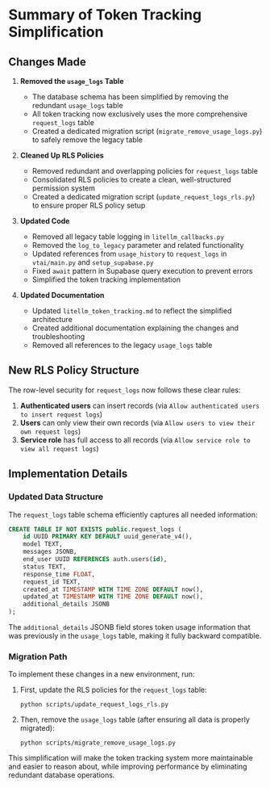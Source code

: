 # Summary of Token Tracking Simplification

## Changes Made

1. **Removed the `usage_logs` Table**
   - The database schema has been simplified by removing the redundant `usage_logs` table
   - All token tracking now exclusively uses the more comprehensive `request_logs` table
   - Created a dedicated migration script (`migrate_remove_usage_logs.py`) to safely remove the legacy table

2. **Cleaned Up RLS Policies**
   - Removed redundant and overlapping policies for `request_logs` table
   - Consolidated RLS policies to create a clean, well-structured permission system
   - Created a dedicated migration script (`update_request_logs_rls.py`) to ensure proper RLS policy setup

3. **Updated Code**
   - Removed all legacy table logging in `litellm_callbacks.py`
   - Removed the `log_to_legacy` parameter and related functionality
   - Updated references from `usage_history` to `request_logs` in `vtai/main.py` and `setup_supabase.py`
   - Fixed `await` pattern in Supabase query execution to prevent errors
   - Simplified the token tracking implementation

4. **Updated Documentation**
   - Updated `litellm_token_tracking.md` to reflect the simplified architecture
   - Created additional documentation explaining the changes and troubleshooting
   - Removed all references to the legacy `usage_logs` table

## New RLS Policy Structure

The row-level security for `request_logs` now follows these clear rules:

1. **Authenticated users** can insert records (via `Allow authenticated users to insert request logs`)
2. **Users** can only view their own records (via `Allow users to view their own request logs`)
3. **Service role** has full access to all records (via `Allow service role to view all request logs`)

## Implementation Details

### Updated Data Structure

The `request_logs` table schema efficiently captures all needed information:

```sql
CREATE TABLE IF NOT EXISTS public.request_logs (
    id UUID PRIMARY KEY DEFAULT uuid_generate_v4(),
    model TEXT,
    messages JSONB,
    end_user UUID REFERENCES auth.users(id),
    status TEXT,
    response_time FLOAT,
    request_id TEXT,
    created_at TIMESTAMP WITH TIME ZONE DEFAULT now(),
    updated_at TIMESTAMP WITH TIME ZONE DEFAULT now(),
    additional_details JSONB
);
```

The `additional_details` JSONB field stores token usage information that was previously in the `usage_logs` table, making it fully backward compatible.

### Migration Path

To implement these changes in a new environment, run:

1. First, update the RLS policies for the `request_logs` table:

   ```
   python scripts/update_request_logs_rls.py
   ```

2. Then, remove the `usage_logs` table (after ensuring all data is properly migrated):

   ```
   python scripts/migrate_remove_usage_logs.py
   ```

This simplification will make the token tracking system more maintainable and easier to reason about, while improving performance by eliminating redundant database operations.
